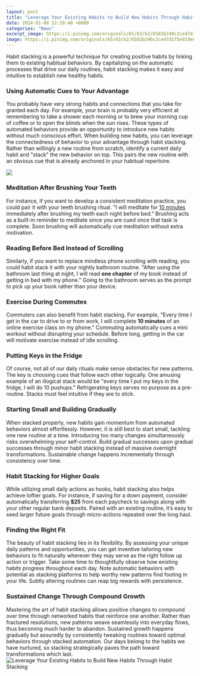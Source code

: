 ```yaml
---
layout: post
title: "Leverage Your Existing Habits to Build New Habits Through Habit Stacking"
date: 2024-01-08 12:29:48 +0000
categories: "News"
excerpt_image: https://i.pinimg.com/originals/65/83/b2/6583b240c2ce47d1f5e91de807f8babb.png
image: https://i.pinimg.com/originals/65/83/b2/6583b240c2ce47d1f5e91de807f8babb.png
---
```


Habit stacking is a powerful technique for creating positive habits by linking them to existing habitual behaviors. By capitalizing on the automatic processes that drive our daily routines, habit stacking makes it easy and intuitive to establish new healthy habits.
### Using Automatic Cues to Your Advantage
You probably have very strong habits and connections that you take for granted each day. For example, your brain is probably very efficient at remembering to take a shower each morning or to brew your morning cup of coffee or to open the blinds when the sun rises. These types of automated behaviors provide an opportunity to introduce new habits without much conscious effort. 
When building new habits, you can leverage the connectedness of behavior to your advantage through habit stacking. Rather than willingly a new routine from scratch, identify a current daily habit and "stack" the new behavior on top. This pairs the new routine with an obvious cue that is already anchored in your habitual repertoire. 

![](https://marketsplash.com/content/images/2022/01/Habit-Stacking-How-To-Build-Habits-That-Last-1-1.png)
### Meditation After Brushing Your Teeth
For instance, if you want to develop a consistent meditation practice, you could pair it with your teeth brushing ritual. "I will meditate for [10 minutes](https://thetopnews.github.io/selecting-the-right-recorder/) immediately after brushing my teeth each night before bed." Brushing acts as a built-in reminder to meditate since you are cued once that task is complete. Soon brushing will automatically cue meditation without extra motivation.
### Reading Before Bed Instead of Scrolling
Similarly, if you want to replace mindless phone scrolling with reading, you could habit stack it with your nightly bathroom routine. "After using the bathroom last thing at night, I will read **one chapter** of my book instead of getting in bed with my phone." Going to the bathroom serves as the prompt to pick up your book rather than your device. 
### Exercise During Commutes
Commuters can also benefit from habit stacking. For example, "Every time I get in the car to drive to or from work, I will complete **10 minutes** of an online exercise class on my phone." Commuting automatically cues a mini workout without disrupting your schedule. Before long, getting in the car will motivate exercise instead of idle scrolling.
### Putting Keys in the Fridge
Of course, not all of our daily rituals make sense obstacles for new patterns. The key is choosing cues that follow each other logically. One amusing example of an illogical stack would be "every time I put my keys in the fridge, I will do 10 pushups." Refrigerating keys serves no purpose as a pre-routine. Stacks must feel intuitive if they are to stick.
### Starting Small and Building Gradually  
When stacked properly, new habits gain momentum from automated behaviors almost effortlessly. However, it is still best to start small, tackling one new routine at a time. Introducing too many changes simultaneously risks overwhelming your self-control. Build gradual successes upon gradual successes through minor habit stacking instead of massive overnight transformations. Sustainable change happens incrementally through consistency over time.
### Habit Stacking for Higher Goals
While utilizing small daily actions as hooks, habit stacking also helps achieve loftier goals. For instance, if saving for a down payment, consider automatically transferring **$25** from each paycheck to savings along with your other regular bank deposits. Paired with an existing routine, it’s easy to seed larger future goals through micro-actions repeated over the long haul.
### Finding the Right Fit
The beauty of habit stacking lies in its flexibility. By assessing your unique daily patterns and opportunities, you can get inventive tailoring new behaviors to fit naturally wherever they may serve as the right follow up action or trigger. Take some time to thoughtfully observe how existing habits progress throughout each day. Note automatic behaviors with potential as stacking platforms to help worthy new patterns find footing in your life. Subtly altering routines can reap big rewards with persistence.
### Sustained Change Through Compound Growth
Mastering the art of habit stacking allows positive changes to compound over time through networked habits that reinforce one another. Rather than fractured resolutions, new patterns weave seamlessly into everyday flows, thus becoming much harder to abandon. Sustained growth happens gradually but assuredly by consistently tweaking routines toward optimal behaviors through stacked automation. Our days belong to the habits we have nurtured, so stacking strategically paves the path toward transformations which last.
![Leverage Your Existing Habits to Build New Habits Through Habit Stacking](https://i.pinimg.com/originals/65/83/b2/6583b240c2ce47d1f5e91de807f8babb.png)
